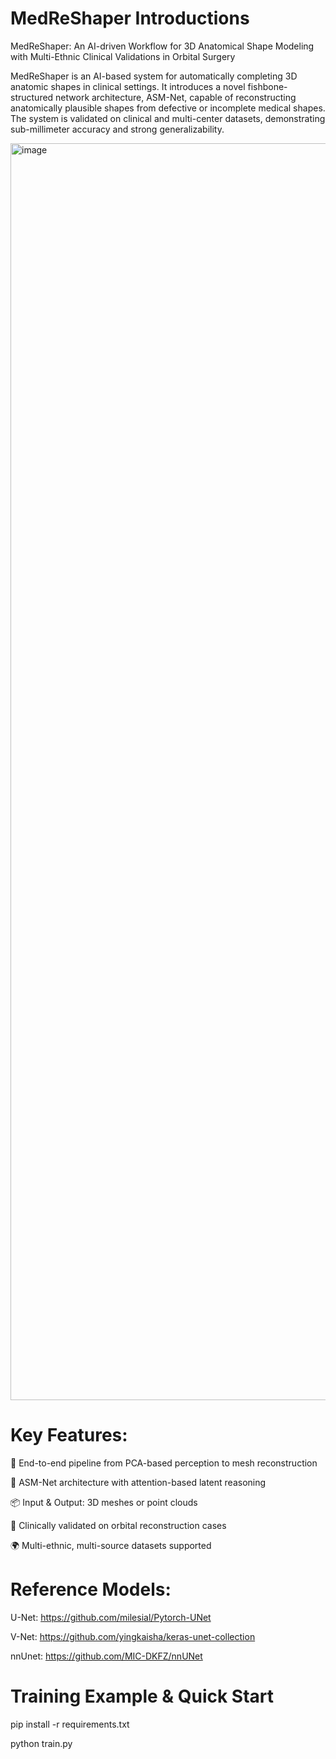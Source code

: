 # MedReShaper Introductions
MedReShaper: An AI-driven Workflow for 3D Anatomical Shape Modeling with Multi-Ethnic Clinical Validations in Orbital Surgery

MedReShaper is an AI-based system for automatically completing 3D anatomic shapes in clinical settings. It introduces a novel fishbone-structured network architecture, ASM-Net, capable of reconstructing anatomically plausible shapes from defective or incomplete medical shapes. The system is validated on clinical and multi-center datasets, demonstrating sub-millimeter accuracy and strong generalizability.

<img width="3482" height="2011" alt="image" src="https://github.com/user-attachments/assets/05009b81-fdf2-4782-ba55-25fd6024391b" />

# Key Features:

🧩 End-to-end pipeline from PCA-based perception to mesh reconstruction

🧠 ASM-Net architecture with attention-based latent reasoning

📦 Input & Output: 3D meshes or point clouds

🔬 Clinically validated on orbital reconstruction cases

🌍 Multi-ethnic, multi-source datasets supported

# Reference Models:
U-Net:   https://github.com/milesial/Pytorch-UNet

V-Net:   https://github.com/yingkaisha/keras-unet-collection

nnUnet:  https://github.com/MIC-DKFZ/nnUNet

# Training Example & Quick Start
pip install -r requirements.txt

python train.py 


